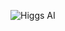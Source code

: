 ![Higgs AI](https://static.wixstatic.com/media/570868_6c74c429b8b1442896b90d70d717eace~mv2.png/v1/fill/w_720,h_720,al_c,q_90,enc_auto/Transparent%20white%20text%20logo.png)
